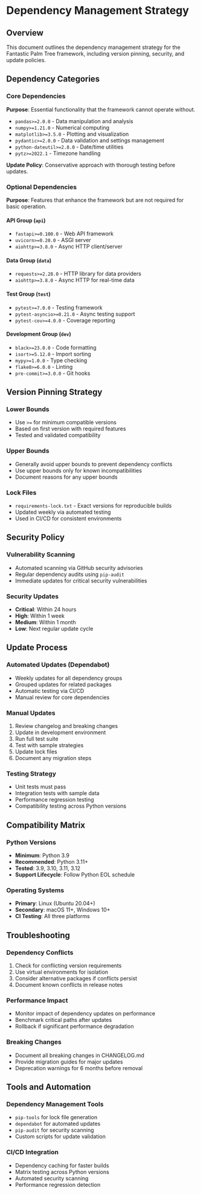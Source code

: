 # Dependency Management Strategy

## Overview
This document outlines the dependency management strategy for the Fantastic Palm Tree framework, including version pinning, security, and update policies.

## Dependency Categories

### Core Dependencies
**Purpose**: Essential functionality that the framework cannot operate without.
- `pandas>=2.0.0` - Data manipulation and analysis
- `numpy>=1.21.0` - Numerical computing
- `matplotlib>=3.5.0` - Plotting and visualization
- `pydantic>=2.0.0` - Data validation and settings management
- `python-dateutil>=2.8.0` - Date/time utilities
- `pytz>=2022.1` - Timezone handling

**Update Policy**: Conservative approach with thorough testing before updates.

### Optional Dependencies
**Purpose**: Features that enhance the framework but are not required for basic operation.

#### API Group (`api`)
- `fastapi>=0.100.0` - Web API framework
- `uvicorn>=0.20.0` - ASGI server
- `aiohttp>=3.8.0` - Async HTTP client/server

#### Data Group (`data`)
- `requests>=2.28.0` - HTTP library for data providers
- `aiohttp>=3.8.0` - Async HTTP for real-time data

#### Test Group (`test`) 
- `pytest>=7.0.0` - Testing framework
- `pytest-asyncio>=0.21.0` - Async testing support
- `pytest-cov>=4.0.0` - Coverage reporting

#### Development Group (`dev`)
- `black>=23.0.0` - Code formatting
- `isort>=5.12.0` - Import sorting
- `mypy>=1.0.0` - Type checking
- `flake8>=6.0.0` - Linting
- `pre-commit>=3.0.0` - Git hooks

## Version Pinning Strategy

### Lower Bounds
- Use `>=` for minimum compatible versions
- Based on first version with required features
- Tested and validated compatibility

### Upper Bounds
- Generally avoid upper bounds to prevent dependency conflicts
- Use upper bounds only for known incompatibilities
- Document reasons for any upper bounds

### Lock Files
- `requirements-lock.txt` - Exact versions for reproducible builds
- Updated weekly via automated testing
- Used in CI/CD for consistent environments

## Security Policy

### Vulnerability Scanning
- Automated scanning via GitHub security advisories
- Regular dependency audits using `pip-audit`
- Immediate updates for critical security vulnerabilities

### Security Updates
- **Critical**: Within 24 hours
- **High**: Within 1 week  
- **Medium**: Within 1 month
- **Low**: Next regular update cycle

## Update Process

### Automated Updates (Dependabot)
- Weekly updates for all dependency groups
- Grouped updates for related packages
- Automatic testing via CI/CD
- Manual review for core dependencies

### Manual Updates
1. Review changelog and breaking changes
2. Update in development environment
3. Run full test suite
4. Test with sample strategies
5. Update lock files
6. Document any migration steps

### Testing Strategy
- Unit tests must pass
- Integration tests with sample data
- Performance regression testing
- Compatibility testing across Python versions

## Compatibility Matrix

### Python Versions
- **Minimum**: Python 3.9
- **Recommended**: Python 3.11+
- **Tested**: 3.9, 3.10, 3.11, 3.12
- **Support Lifecycle**: Follow Python EOL schedule

### Operating Systems
- **Primary**: Linux (Ubuntu 20.04+)
- **Secondary**: macOS 11+, Windows 10+
- **CI Testing**: All three platforms

## Troubleshooting

### Dependency Conflicts
1. Check for conflicting version requirements
2. Use virtual environments for isolation
3. Consider alternative packages if conflicts persist
4. Document known conflicts in release notes

### Performance Impact
- Monitor impact of dependency updates on performance
- Benchmark critical paths after updates
- Rollback if significant performance degradation

### Breaking Changes
- Document all breaking changes in CHANGELOG.md
- Provide migration guides for major updates
- Deprecation warnings for 6 months before removal

## Tools and Automation

### Dependency Management Tools
- `pip-tools` for lock file generation
- `dependabot` for automated updates
- `pip-audit` for security scanning
- Custom scripts for update validation

### CI/CD Integration
- Dependency caching for faster builds
- Matrix testing across Python versions
- Automated security scanning
- Performance regression detection